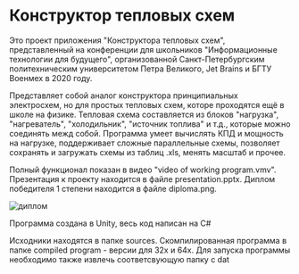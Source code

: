 # Конструктор тепловых схем

Это проект приложения "Конструктора тепловых схем", представленный на конференции для школьников "Информационные технологии для будущего", организованной Санкт-Петербургским политехническим университетом Петра Великого, Jet Brains и БГТУ Военмех в 2020 году. 

Представляет собой аналог конструктора принципиальных электросхем, но для простых тепловых схем, которе проходятся ещё в школе на физике. Тепловая схема составляется из блоков "нагрузка", "нагреватель", "холодильник", "источник топлива" и т.д., которые можно соединять межд собой. Программа умеет вычислять КПД и мощность на нагрузке, поддерживает сложные параллельные схемы, позволяет сохранять и загружать схемы из таблиц .xls, менять масштаб и прочее. 

Полный функционал показан в видео "video of working program.vmv". Презентация к проекту находится в файле presentation.pptx. Диплом победителя 1 степени находится в файле diploma.png.

![диплом]("diploma.jpg")

Программа создана в Unity, весь код написан на C#

Исходники находятся в папке sources. Скомпилированная программа в папке compiled program - версии для 32х и 64х. Для запуска программы необходимо также извлечь соответсвующую папку с dat

